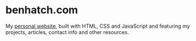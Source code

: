 # benhatch.com

My <a href="https://benhatch.com/" target="_blank">personal website</a>, built with HTML, CSS and JavaScript and featuring my projects, articles, contact info and other resources.
